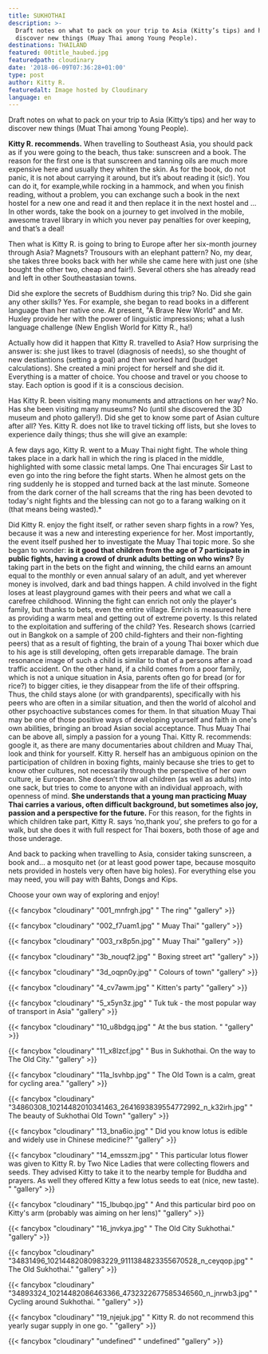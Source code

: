 ```yaml
---
title: SUKHOTHAI
description: >-
  Draft notes on what to pack on your trip to Asia (Kitty’s tips) and her way to
  discover new things (Muay Thai among Young People).
destinations: THAILAND
featured: 00title_haubed.jpg
featuredpath: cloudinary
date: '2018-06-09T07:36:28+01:00'
type: post
author: Kitty R.
featuredalt: Image hosted by Cloudinary
language: en
---
```

Draft notes on what to pack on your trip to Asia (Kitty’s tips) and her way to discover new things (Muat Thai among Young People).

**Kitty R. recommends.** When travelling to Southeast Asia, you should pack as if you were going to the beach, thus take: sunscreen and a book. The reason for the first one is that sunscreen and tanning oils are much more expensive here and usually they whiten the skin. As for the book, do not panic, it is not about carrying it around, but it’s about reading it (sic!). You can do it, for example,while rocking in a hammock, and when you finish reading, without a problem, you can exchange such a book in the next hostel for a new one and read it and then replace it in the next hostel and ... In other words, take the book on a journey to get involved in the mobile, awesome travel library in which you never pay penalties for over keeping, and that’s a deal!

Then what is Kitty R. is going to bring to Europe after her six-month journey through Asia? Magnets? Trousours with an elephant pattern? No, my dear, she takes three books back with her while she came here with just one (she bought the other two, cheap and fair!). Several others she has already read and left in other Southeastasian towns.

Did she explore the secrets of Buddhism during this trip? No. Did she gain any other skills? Yes. For example, she began to read books in a different language than her native one. At present, "A Brave New World" and Mr. Huxley provide her with the power of linguistic impressions; what a lush language challenge (New English World for Kitty R., ha!)

Actually how did it happen that Kitty R. travelled to Asia? How surprising the answer is: she just likes to travel (diagnosis of needs), so she thought of new destiantions (setting a goal) and then worked hard (budget calculations). She created a mini project for herself and she did it. Everything is a matter of choice. You choose and travel or you choose to stay. Each option is good if it is a conscious decision.

Has Kitty R. been visiting many monuments and attractions on her way? No. Has she been visiting many museums? No (until she discovered the 3D museum and photo gallery!). Did she get to know some part of Asian culture after all? Yes. Kitty R. does not like to travel ticking off lists, but she loves to experience daily things; thus she will give an example: 

A few days ago, Kitty R. went to a Muay Thai night fight. The whole thing takes place in a dark hall in which the ring is placed in the middle, highlighted with some classic metal lamps. One Thai  encurages Sir Last to even go into the ring before the fight starts. When he almost gets on the ring suddenly he is stopped and turned back at the last minute. Someone from the dark corner of the hall screams that the ring has been devoted to today's night fights and the blessing can not go to a farang walking on it (that means being wasted).*

Did Kitty R. enjoy the fight itself, or rather seven sharp fights in a row? Yes, because it was a new and interesting experience for her. Most importantly, the event itself pushed her to investigate the Muay Thai topic more. So she began to wonder: **is it good that children from the age of 7 participate in public fights, having a crowd of drunk adults betting on who wins?** By taking part in the bets on the fight and winning, the child earns an amount equal to the monthly or even annual salary of an adult, and yet wherever money is involved, dark and bad things happen. A child involved in the fight loses at least playground games with their peers and what we call a carefree childhood. Winning the fight can enrich not only the player's family, but thanks to bets, even the entire village. Enrich is measured here as providing a warm meal and getting out of extreme poverty. Is this related to the exploitation and suffering of the child? Yes. Research shows (carried out in Bangkok on a sample of 200 child-fighters and their non-fighting peers) that as a result of fighting, the brain of a young Thai boxer which due to his age is still developing, often gets irreparable damage. The brain resonance image of such a child is similar to that of a persons after a road traffic accident. On the other hand, if a child comes from a poor family, which is not a unique situation in Asia, parents often go for bread (or for rice?) to bigger cities, ie they disappear from the life of their offspring. Thus, the child stays alone (or with grandparents), specifically with his peers who are often in a similar situation, and then the world of alcohol and other psychoactive substances comes for them. In that situation Muay Thai may be one of those positive ways of developing yourself and faith in one's own abilities, bringing an broad Asian social acceptance. Thus Muay Thai can be above all, simply a passion for a young Thai.
Kitty R. recommends: google it, as there are many documentaries about children and Muay Thai, look and think for yourself. Kitty R. herself has an ambiguous opinion on the participation of children in boxing fights, mainly because she tries to get to know other cultures, not necessarily through the perspective of her own culture, ie European. She doesn’t throw all children (as well as adults) into one sack, but tries to come to anyone with an individual approach, with openness of mind. **She understands that a young man practicing Muay Thai carries a various, often difficult background, but sometimes also joy, passion and a perspective for the future.** For this reason, for the fights in which children take part, Kitty R. says ‘no,thank you’, she prefers to go for a walk, but she does it with full respect for Thai boxers, both those of age and those underage.

And back to packing when travelling to Asia, consider taking sunscreen, a book and... a mosquito net (or at least good power tape, because mosquito nets provided in hostels very often have big holes). For everything else you may need, you will pay with Bahts, Dongs and Kips. 

Choose your own way of exploring and enjoy!



{{< fancybox "cloudinary" "001_mnfrgh.jpg" " The ring" "gallery" >}}

{{< fancybox "cloudinary" "002_f7uam1.jpg" " Muay Thai" "gallery" >}}

{{< fancybox "cloudinary" "003_rx8p5n.jpg" " Muay Thai" "gallery" >}}

{{< fancybox "cloudinary" "3b_nouqf2.jpg" " Boxing street art" "gallery" >}}

{{< fancybox "cloudinary" "3d_oqpn0y.jpg" " Colours of town" "gallery" >}}





{{< fancybox "cloudinary" "4_cv7awm.jpg" " Kitten's party" "gallery" >}}

{{< fancybox "cloudinary" "5_x5yn3z.jpg" " Tuk tuk - the most popular way of transport in Asia" "gallery" >}}

{{< fancybox "cloudinary" "10_u8bdgq.jpg" " At the bus station. " "gallery" >}}

{{< fancybox "cloudinary" "11_x8lzcf.jpg" " Bus in Sukhothai. On the way to The Old City." "gallery" >}}

{{< fancybox "cloudinary" "11a_lsvhbp.jpg" " The Old Town is a calm, great for cycling area." "gallery" >}}

{{< fancybox "cloudinary" "34860308_10214482010341463_2641693839554772992_n_k32irh.jpg" " The beauty of Sukhothai Old Town" "gallery" >}}

{{< fancybox "cloudinary" "13_bna6io.jpg" " Did you know lotus is edible and widely use in Chinese medicine?" "gallery" >}}

{{< fancybox "cloudinary" "14_emsszm.jpg" " This particular lotus flower was given to Kitty R. by Two Nice Ladies that were collecting flowers and seeds. They advised Kitty to take it to the nearby temple for Buddha and prayers. As well they offered Kitty a few lotus seeds to eat (nice, new taste). " "gallery" >}}

{{< fancybox "cloudinary" "15_lbubqo.jpg" " And this particular bird poo on Kitty's arm (probably was aiming on her lens)" "gallery" >}}

{{< fancybox "cloudinary" "16_jnvkya.jpg" " The Old City Sukhothai." "gallery" >}}

{{< fancybox "cloudinary" "34831496_10214482080983229_9111384823355670528_n_ceyqop.jpg" " The Old Sukhothai." "gallery" >}}

{{< fancybox "cloudinary" "34893324_10214482086463366_4732322677585346560_n_jnrwb3.jpg" " Cycling around Sukhothai. " "gallery" >}}

{{< fancybox "cloudinary" "19_njejuk.jpg" " Kitty R. do not recommend this yearly sugar supply in one go. " "gallery" >}}

{{< fancybox "cloudinary" "undefined" " undefined" "gallery" >}}
